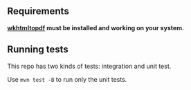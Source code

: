 Requirements
------------
**[wkhtmltopdf](http://wkhtmltopdf.org/) must be installed and working on your system.**

Running tests
------------

This repo has two kinds of tests: integration and unit test.

Use `mvn test -B` to run only the unit tests.
